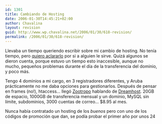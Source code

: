 ```yaml
---
id: 1301
title: Cambiando de Hosting
date: 2006-01-30T14:45:21+02:00
author: Chavalina
layout: revision
guid: http://www.wp.chavalina.net/2006/01/30/618-revision/
permalink: /2006/01/30/618-revision/
---
```

Llevaba un tiempo queriendo escribir sobre mi cambio de hosting. No tenía tiempo, pero <a href="http://www.media-vida.net/vertema.php?fid=9&tid=197818" target="_blank">quiero aclararlo</a> por si a alguien le sirve. Quizá algunos se dieron cuenta, porque estuvo un tiempo esto inaccesible, aunque no mucho, pequeños problemas durante el día de la transferencia del dominio, y poco más.

Tengo 4 dominios a mi cargo, en 3 registradores diferentes, y Aruba prácticamente no me daba opciones para gestionarlos. Después de pensar en frames (no!), htaccess… llegó <a href="http://mundogeek.net/" target="_blank">Zootropo</a> hablando de <a href="http://www.dreamhost.com/r.cgi?chavalina" target="_blank">Dreamhost</a>. 20GB de espacio, 1000GB de transferencia mensual y un dominio, MySQL sin límite, subdominios, 3000 cuentas de correo… $8.95 al mes.

Nunca había contratado un hosting de los _buenos_ pero con uno de los códigos de promoción que dan, se podía probar el primer año por unos 24